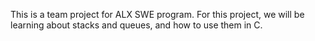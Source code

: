This is a team project for ALX SWE program.
For this project, we will be learning about stacks and queues, and how to use them in C.
